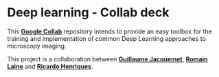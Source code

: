 # Deep learning - Collab deck

This [**Google Collab**][1] repository intends to provide an easy toolbox for the training and implementation of common Deep Learning approaches to microscopy imaging.

This project is a collaboration between [**Guillaume Jacquemet**][2], [**Romain Laine**][3] and [**Ricardo Henriques**][4].


  [1]: https://colab.research.google.com/notebooks/intro.ipynb
  [2]: https://twitter.com/guijacquemet
  [3]: https://twitter.com/LaineBioImaging
  [4]: https://twitter.com/HenriquesLab
